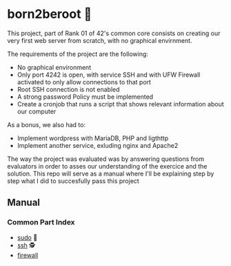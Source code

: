 # born2beroot 🐧

This project, part of Rank 01 of 42's common core consists on creating our very first web server from scratch, with no graphical envirnment.

The requirements of the project are the following:

- No graphical environment
- Only port 4242 is open, with service SSH and with UFW Firewall activated to only allow connections to that port
- Root SSH connection is not enabled
- A strong password Policy must be implemented
- Create a cronjob that runs a script that shows relevant information about our computer

As a bonus, we also had to:

- Implement wordpress with MariaDB, PHP and ligthttp
- Implement another service, exluding nginx and Apache2

The way the project was evaluated was by answering questions from evaluators in order to asses our understanding of the exercice and the solution. This repo will serve as a manual where I'll be explaining step by step what I did to succesfully pass this project

## Manual

### Common Part Index

- [sudo](https://github.com/AlexadeZ17/born2beroot/tree/main/common/sudo.md) 🦸
- [ssh](https://github.com/AlexadeZ17/born2beroot/tree/main/common/ssh.md) 🕵️
- [firewall](https://github.com/AlexadeZ17/born2beroot/tree/main/common/fwall.md)
